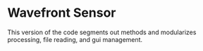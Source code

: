 # Wavefront Sensor
This version of the code segments out methods and modularizes processing, file reading, and gui management.
